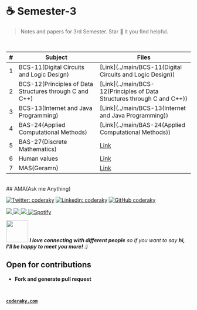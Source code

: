 # ☕️ Semester-3

> Notes and papers for 3rd Semester.
> Star 🌟 it you find helpful.

</br>

|  #  |      Subject    |   Files   |
|-----|----------------|---------------|
| 1 | BCS-11(Digital Circuits and Logic Design) | [Link](../main/BCS-11(Digital Circuits and Logic Design))|
| 2 | BCS-12(Principles of Data Structures through C and C++) | [Link](../main/BCS-12(Principles of Data Structures through C and C++))|
| 3 | BCS-13(Internet and Java Programming) | [Link](../main/BCS-13(Internet and Java Programming))|
| 4 | BAS-24(Applied Computational Methods) | [Link](../main/BAS-24(Applied Computational Methods))|
| 5 | BAS-27(Discrete Mathematics) | [Link](../main/BAS-27(Discrete%20Mathematics))|
| 6 | Human values | [Link](../main/Human%20values)|
| 7 | MAS(Geramn) | [Link](../main/MAS(German))|

</br>
## AMA(Ask me Anything)



[![Twitter: coderaky](https://img.shields.io/twitter/follow/coderaky?style=social)](https://twitter.com/coderaky)
[![Linkedin: coderaky](https://img.shields.io/badge/-coderaky-blue?style=flat-square&logo=Linkedin&logoColor=white&link=https://www.linkedin.com/in/coderaky/)](https://www.linkedin.com/in/coderaky/)
[![GitHub coderaky](https://img.shields.io/github/followers/coderaky?label=follow&style=social)](https://github.com/coderaky)

<p align="left">
  <a href="https://www.facebook.com/coderaky">
    <img src="https://img.shields.io/badge/Facebook-%231877F2.svg?&style=flat-square&logo=facebook&logoColor=white">  
  </a>
 
  <a href="https://www.instagram.com/coderaky">
    <img src="https://img.shields.io/badge/Instagram-%23E4405F.svg?&style=flat-square&logo=instagram&logoColor=white">
  </a>

  <a href="https://twitter.com/coderaky">
    <img src="https://img.shields.io/badge/twitter-%230077D4.svg?&style=flat-square&logo=twitter&logoColor=white">
  </a>
  <a href="https://open.spotify.com/user/316il4djvppzct6x4qyidzhptoci" target="_blank"><img src="https://img.shields.io/badge/Spotify-%231ED760.svg?&style=flat-square&logo=spotify&logoColor=white" alt="Spotify"></a>
</p>
</h1>


<img src="https://media.giphy.com/media/LnQjpWaON8nhr21vNW/giphy.gif" width="60"> <em><b>I love connecting with different people</b> so if you want to say <b>hi, I'll be happy to meet you more!</b> :)</em>


## Open for contributions
- **Fork and generate pull request**

</br>

**<a href="http://coderaky.com" target="_blank">`coderaky.com`</a>**